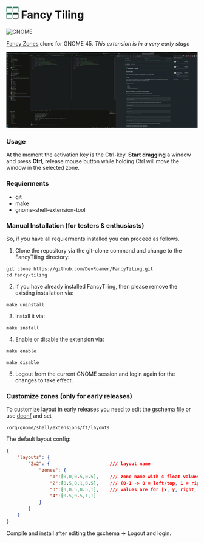 # <img src="./resources/fancy-tiling.svg" width="32" height="32"/> Fancy Tiling
![GNOME](https://img.shields.io/badge/45-4A86CF?style=for-the-badge&logo=gnome&logoColor=white&label=GNOME)

[Fancy Zones](https://learn.microsoft.com/en-us/windows/powertoys/fancyzones) clone for GNOME 45.
_This extension is in a very early stage_

![Preview](./docs/preview.gif)

### Usage
At the moment the activation key is the Ctrl-key. **Start dragging** a window and press **Ctrl**, release mouse button while holding Ctrl will move the window in the selected zone.

### Requierments
- git
- make
- gnome-shell-extension-tool

### Manual Installation (for testers & enthusiasts)

So, if you have all requierments installed you can proceed as follows.

1) Clone the repository via the git-clone command and change to the FancyTiling directory:
```
git clone https://github.com/DevRoamer/FancyTiling.git
cd fancy-tiling
```

2) If you have already installed FancyTiling, then please remove the existing installation via:
```
make uninstall
```

3) Install it via:
```
make install
```

4) Enable or disable the extension via:
```
make enable
```

```
make disable
```

5) Logout from the current GNOME session and login again for the changes to take effect.

### Customize zones (only for early releases)

To customize layout in early releases you need to edit the [gschema file](./src/schemas/org.gnome.shell.extensions.ft.gschema.xml) or use [dconf](https://wiki.gnome.org/Projects/dconf) and set 
```
/org/gnome/shell/extensions/ft/layouts
```

The default layout config:
```json
{
    "layouts": {
        "2x2": {                      /// layout name
            "zones": {                
                "1":[0,0,0.5,0.5],    /// zone name with 4 float values 
                "2":[0.5,0,1,0.5],    /// (0-1 -> 0 = left/top, 1 = right/bottom)
                "3":[0,0.5,0.5,1],    /// values are for [x, y, right, bottom]
                "4":[0.5,0.5,1,1]
            }
        }
    }
}
```

Compile and install after editing the gschema -> Logout and login.
